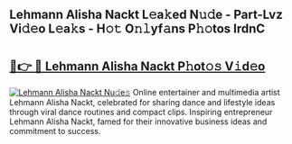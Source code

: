 ## Lehmann Alisha Nackt L𝚎a𝚔ed N𝚞𝚍e - Part-Lvz Vi𝚍𝚎o L𝚎a𝚔s - H𝚘𝚝 O𝚗𝚕yf𝚊ns P𝚑𝚘tos IrdnC

# <h2><a href="http://kf3d2ua.oniu.top/?m=Lehmann+Alisha+Nackt">🔗👉 🔴 Lehmann Alisha Nackt P𝚑ot𝚘𝚜 V𝚒d𝚎o</a></h2>

[![Lehmann Alisha Nackt Nu𝚍e𝚜](https://i.imgur.com/0qMVB7G.gif)](http://kf3d2ua.oniu.top/?m=Lehmann+Alisha+Nackt)
Online entertainer and multimedia artist Lehmann Alisha Nackt, celebrated for sharing dance and lifestyle ideas through viral dance routines and compact clips. Inspiring entrepreneur Lehmann Alisha Nackt, famed for their innovative business ideas and commitment to success.  
